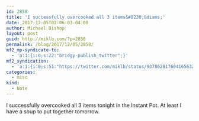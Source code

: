 ```yaml
---
id: 2858
title: 'I successfully overcooked all 3 items&#8230;&diams;'
date: 2017-12-05T02:06:03-04:00
author: Michael Bishop
layout: post
guid: http://miklb.com/?p=2858
permalink: /blog/2017/12/05/2858/
mf2_mp-syndicate-to:
  - 'a:1:{i:0;s:22:"bridgy-publish_twitter";}'
mf2_syndication:
  - 'a:1:{i:0;s:51:"https://twitter.com/miklb/status/937862817604165632";}'
categories:
  - misc
kind:
  - Note
---
```

I successfully overcooked all 3 items tonight in the Instant Pot. At least I have a soup to put together tomorrow. 